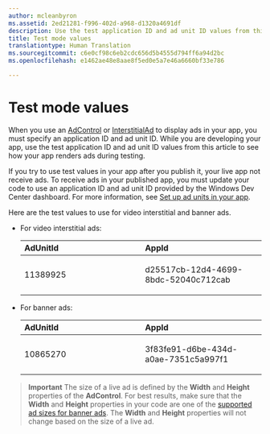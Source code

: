 ```yaml
---
author: mcleanbyron
ms.assetid: 2ed21281-f996-402d-a968-d1320a4691df
description: Use the test application ID and ad unit ID values from this article to see how your app renders ads during testing.
title: Test mode values
translationtype: Human Translation
ms.sourcegitcommit: c6e0cf98c6eb2cdc656d5b4555d794ff6a94d2bc
ms.openlocfilehash: e1462ae48e8aae8f5ed0e5a7e46a6660bf33e786

---
```


# Test mode values




When you use an [AdControl](https://msdn.microsoft.com/library/windows/apps/microsoft.advertising.winrt.ui.adcontrol.aspx) or [InterstitialAd](https://msdn.microsoft.com/library/windows/apps/microsoft.advertising.winrt.ui.interstitialad.aspx)  to display ads in your app, you must specify an application ID and ad unit ID. While you are developing your app, use the test application ID and ad unit ID values from this article to see how your app renders ads during testing.


If you try to use test values in your app after you publish it, your live app not receive ads. To receive ads in your published app, you must update your code to use an application ID and ad unit ID provided by the Windows Dev Center dashboard. For more information, see [Set up ad units in your app](set-up-ad-units-in-your-app.md).
 

Here are the test values to use for video interstitial and banner ads.

* For video interstitial ads:

    <table>
    <colgroup>
    <col width="50%" />
    <col width="50%" />
    </colgroup>
    <thead>
    <tr class="header">
    <th align="left">AdUnitId</th>
    <th align="left">AppId</th>
    </tr>
    </thead>
    <tbody>
    <tr class="odd">
    <td align="left"><p>11389925</p></td>
    <td align="left"><p>d25517cb-12d4-4699-8bdc-52040c712cab</p></td>
    </tr>
    </tbody>
    </table>

     
* For banner ads:

    <table>
    <colgroup>
    <col width="50%" />
    <col width="50%" />
    </colgroup>
    <thead>
    <tr class="header">
    <th align="left">AdUnitId</th>
    <th align="left">AppId</th>
    </tr>
    </thead>
    <tbody>
    <tr class="odd">
    <td align="left"><p>10865270</p></td>
    <td align="left"><p>3f83fe91-d6be-434d-a0ae-7351c5a997f1</p></td>
    </tr>
    </tbody>
    </table>


> **Important**   The size of a live ad is defined by the **Width** and **Height** properties of the **AdControl**. For best results, make sure that the **Width** and **Height** properties in your code are one of the [supported ad sizes for banner ads](supported-ad-sizes-for-banner-ads.md). The **Width** and **Height** properties will not change based on the size of a live ad.



 

 



<!--HONumber=Aug16_HO3-->


